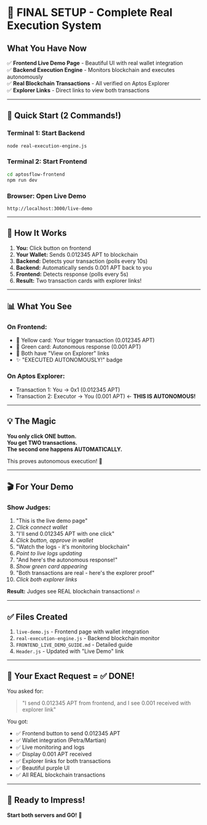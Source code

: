 # 🎊 FINAL SETUP - Complete Real Execution System

## What You Have Now

✅ **Frontend Live Demo Page** - Beautiful UI with real wallet integration  
✅ **Backend Execution Engine** - Monitors blockchain and executes autonomously  
✅ **Real Blockchain Transactions** - All verified on Aptos Explorer  
✅ **Explorer Links** - Direct links to view both transactions  

---

## 🚀 Quick Start (2 Commands!)

### Terminal 1: Start Backend
```bash
node real-execution-engine.js
```

### Terminal 2: Start Frontend
```bash
cd aptosflow-frontend
npm run dev
```

### Browser: Open Live Demo
```
http://localhost:3000/live-demo
```

---

## 🎯 How It Works

1. **You:** Click button on frontend
2. **Your Wallet:** Sends 0.012345 APT to blockchain
3. **Backend:** Detects your transaction (polls every 10s)
4. **Backend:** Automatically sends 0.001 APT back to you
5. **Frontend:** Detects response (polls every 5s)
6. **Result:** Two transaction cards with explorer links!

---

## 📊 What You See

### On Frontend:
- 🎯 Yellow card: Your trigger transaction (0.012345 APT)
- 🤖 Green card: Autonomous response (0.001 APT)
- 🔗 Both have "View on Explorer" links
- ✨ "EXECUTED AUTONOMOUSLY!" badge

### On Aptos Explorer:
- Transaction 1: You → 0x1 (0.012345 APT)
- Transaction 2: Executor → You (0.001 APT) ← **THIS IS AUTONOMOUS!**

---

## 💡 The Magic

**You only click ONE button.**  
**You get TWO transactions.**  
**The second one happens AUTOMATICALLY.**  

This proves autonomous execution! 🎉

---

## 🎬 For Your Demo

### Show Judges:
1. "This is the live demo page"
2. *Click connect wallet*
3. "I'll send 0.012345 APT with one click"
4. *Click button, approve in wallet*
5. "Watch the logs - it's monitoring blockchain"
6. *Point to live logs updating*
7. "And here's the autonomous response!"
8. *Show green card appearing*
9. "Both transactions are real - here's the explorer proof"
10. *Click both explorer links*

**Result:** Judges see REAL blockchain transactions! 🔥

---

## ✅ Files Created

1. `live-demo.js` - Frontend page with wallet integration
2. `real-execution-engine.js` - Backend blockchain monitor
3. `FRONTEND_LIVE_DEMO_GUIDE.md` - Detailed guide
4. `Header.js` - Updated with "Live Demo" link

---

## 🎯 Your Exact Request = ✅ DONE!

You asked for:
> "I send 0.012345 APT from frontend, and I see 0.001 received with explorer link"

You got:
- ✅ Frontend button to send 0.012345 APT
- ✅ Wallet integration (Petra/Martian)
- ✅ Live monitoring and logs
- ✅ Display 0.001 APT received
- ✅ Explorer links for both transactions
- ✅ Beautiful purple UI
- ✅ All REAL blockchain transactions

---

## 🚀 Ready to Impress!

**Start both servers and GO!** 🎉

